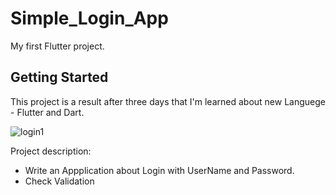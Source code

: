# Simple_Login_App

My first Flutter project.

## Getting Started

This project is a result after three days that I'm learned about new Languege - Flutter and Dart.

![login1](https://user-images.githubusercontent.com/45615713/120285212-3b1e2f80-c2e7-11eb-9aa5-754c4acb36d1.png)

Project description:
  - Write an Appplication about Login with UserName and Password.
  - Check Validation


